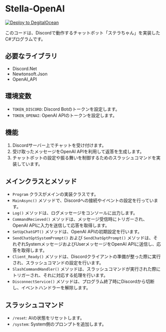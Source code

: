 # Stella-OpenAI
[![Deploy to DegitalOcean](https://github.com/yahagi-day/Stella-OpenAI/actions/workflows/main.yml/badge.svg)](https://github.com/yahagi-day/Stella-OpenAI/actions/workflows/main.yml)

このコードは、Discordで動作するチャットボット「ステラちゃん」を実装したC#プログラムです。

## 必要なライブラリ
- Discord.Net
- Newtonsoft.Json
- OpenAI_API

## 環境変数
- `TOKEN_DISCORD`: Discord Botのトークンを設定します。
- `TOKEN_OPENAI`: OpenAI APIのトークンを設定します。

## 機能
1. Discordサーバー上でチャットを受け付けます。
2. 受け取ったメッセージをOpenAI APIを利用して返答を生成します。
3. チャットボットの設定や振る舞いを制御するためのスラッシュコマンドを実装しています。

## メインクラスとメソッド
- `Program` クラスがメインの実装クラスです。
- `MainAsync()` メソッドで、Discordへの接続やイベントの設定を行っています。
- `Log()` メソッドは、ログメッセージをコンソールに出力します。
- `CommandRecieved()` メソッドは、メッセージ受信時にトリガーされ、OpenAI APIに入力を送信して応答を取得します。
- `SetUpChatGPT()` メソッドは、OpenAI APIの初期設定を行います。
- `SendChatGptSystemPrompt()` および `SendChatGptPrompt()` メソッドは、それぞれSystemメッセージおよびUserメッセージをOpenAI APIに送信し、応答を取得します。
- `Client_Ready()` メソッドは、Discordクライアントの準備が整った際に実行され、スラッシュコマンドの設定を行います。
- `SlashCommandHandler()` メソッドは、スラッシュコマンドが実行された際にトリガーされ、それに対応する処理を行います。
- `DisconnectService()` メソッドは、プログラム終了時にDiscordから切断し、イベントハンドラーを解除します。

## スラッシュコマンド
- `/reset`: AIの状態をリセットします。
- `/system`: System側のプロンプトを追加します。
